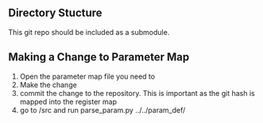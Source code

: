 ## Directory Stucture ##

This git repo should be included as a submodule.


## Making a Change to Parameter Map ##

1. Open the parameter map file you need to
2. Make the change
3. commit the change to the repository. This is important as the git hash is mapped into the register map
4. go to /src and run parse_param.py ../../param_def/

